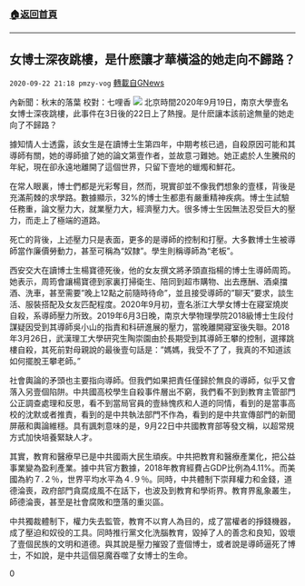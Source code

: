 ###  [:house:返回首頁](https://github.com/ourhimalayas/txt)
---

## 女博士深夜跳樓，是什麽讓才華橫溢的她走向不歸路？
`2020-09-22 21:18 pmzy-vog` [轉載自GNews](https://gnews.org/zh-hant/378640/)

內新聞：秋末的落葉 校對：七哩香
![](https://s3.amazonaws.com/gnews-media-offload/wp-content/uploads/2020/09/22211711/d2f4156bffee4f09aa6431840f5ac1d9.png)
北京時間2020年9月19日，南京大學壹名女博士深夜跳樓，此事件在3日後的22日上了熱搜。是什麽讓本該前途無量的她走向了不歸路？

據知情人士透露，該女生是在讀博士生第四年，中期考核已過，自殺原因可能和其導師有關，她的導師搶了她的論文第壹作者，並故意刁難她。她正處於人生騰飛的年紀，現在卻永遠地離開了這個世界，只留下壹地的蠟燭和鮮花。

在常人眼裏，博士們都是光彩奪目，然而，現實卻並不像我們想象的壹樣，背後是充滿荊棘的求學路。數據顯示，32%的博士生都患有嚴重精神疾病。博士生試驗任務重，論文壓力大，就業壓力大，經濟壓力大。很多博士生因無法忍受巨大的壓力，而走上了極端的道路。

死亡的背後，上述壓力只是表面，更多的是導師的控制和打壓。大多數博士生被導師當作廉價勞動力，甚至可稱為“奴隸”。學生則稱導師為“老板”。

西安交大在讀博士生楊寶德死後，他的女友撰文將矛頭直指楊的博士生導師周筠。她表示，周筠會讓楊寶德到家裏打掃衛生、陪同到超市購物、出去應酬、酒桌擋酒、洗車，甚至需要”晚上12點之前隨時待命”，並且接受導師的”聊天”要求，談生活、服裝搭配及女友匹配程度。2020年9月初，壹名浙江大學女博士在寢室燒炭自殺，系導師壓力所致。2019年6月3日晚，南京大學物理學院2018級博士生段付謀疑因受到其導師吳小山的指責和科研進展的壓力，當晚離開寢室後失聯。2018年3月26日，武漢理工大學研究生陶崇園由於長期受到其導師王攀的控制，選擇跳樓自殺，其死前對母親說的最後壹句話是：”媽媽，我受不了了，我真的不知道該如何擺脫王攀老師。”

社會輿論的矛頭也主要指向導師。但我們如果把責任僅歸於無良的導師，似乎又會落入另壹個陷阱。中共國高校學生自殺事件層出不窮，我們看不到到教育主管部門公正調查處理和反思，看不到當局官員的壹絲愧疚和人道的同情，看到的是當事高校的沈默或者推責，看到的是中共執法部門不作為，看到的是中共宣傳部門的新聞屏蔽和輿論維穩。具有諷刺意味的是，9月22日中共國教育部等發文稱，以超常規方式加快培養緊缺人才。

其實，教育和醫療早已是中共國兩大民生頑疾。中共把教育和醫療產業化，把公益事業變為盈利產業。據中共官方數據，2018年教育經費占GDP比例為4.11%。而美國為約７.２％，世界平均水平為４.９％。同時，中共體制下崇拜權力和金錢，道德淪喪，政府部門貪腐成風不在話下，也波及到教育和學術界。教育界亂象叢生，師德淪喪，甚至是社會腐敗和墮落的重災區。

中共獨裁體制下，權力失去監管，教育不以育人為目的，成了當權者的掙錢機器，成了壓迫和奴役的工具。同時推行黨文化洗腦教育，毀掉了人的善念和良知，毀壞了壹個民族的文明和道德。與其說是壓力摧毀了壹個博士，或者說是導師逼死了博士，不如說，是中共這個惡魔吞噬了女博士的生命。

0
